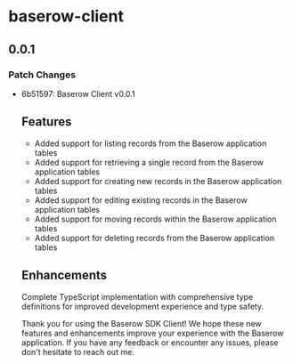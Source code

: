 # baserow-client

## 0.0.1

### Patch Changes

- 6b51597: Baserow Client v0.0.1

  ## Features

  - Added support for listing records from the Baserow application tables
  - Added support for retrieving a single record from the Baserow application tables
  - Added support for creating new records in the Baserow application tables
  - Added support for editing existing records in the Baserow application tables
  - Added support for moving records within the Baserow application tables
  - Added support for deleting records from the Baserow application tables

  ## Enhancements

  Complete TypeScript implementation with comprehensive type definitions for improved development experience and type safety.

  Thank you for using the Baserow SDK Client! We hope these new features and enhancements improve your experience with the Baserow application. If you have any feedback or encounter any issues, please don't hesitate to reach out me.
